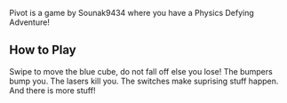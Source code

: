 Pivot is a game by Sounak9434 where you have a Physics Defying Adventure!
## How to Play
Swipe to move the blue cube, do not fall off else you lose! The bumpers bump you. The lasers kill you. The switches make suprising stuff happen. And there is more stuff!